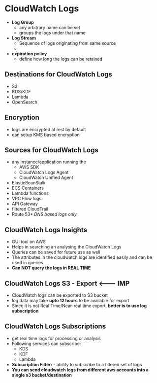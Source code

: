 
# CloudWatch Logs

- **Log Group**
	- any arbitrary name can be set
	- groups the logs under that name
- **Log Stream**
	- Sequence of logs originating from same source
	- 
- **expiration policy**
	- define how long the logs can be retained

## Destinations for CloudWatch Logs

- S3
- KDS/KDF
- Lambda
- OpenSearch

## Encryption

- logs are encrypted at rest by default
- can setup KMS based encryption 


## Sources for CloudWatch Logs

- any instance/application running the
	- AWS SDK
	- CloudWatch Logs Agent
	- CloudWatch Unified Agent
- ElasticBeanStalk
- ECS Containers
- Lambda functions
- VPC Flow logs
- API Gateway
- filtered CloudTrail
- Route 53* *DNS based logs only*

## CloudWatch Logs Insights

- GUI tool on AWS
- Helps in searching an analysing the CloudWatch Logs
- Queries can be saved for future use as well
- The attributes in the cloudwatch logs are identified easily and can be used in queries
- **Can NOT query the logs in REAL TIME**



## CloudWatch Logs S3 - Export <--- IMP

- CloudWatch logs can be exported to S3 bucket
- log data may take **upto 12 hours** to be available for export
- Since it is not Real Time/Near-real time export, **better is to use log subscription**

## CloudWatch Logs Subscriptions

- get real time logs for processing or analysis
- Following services can subscribe:
	- KDS
	- KDF
	- Lambda
- **Subscription Filter:** - ability to subscribe to a filtered set of logs
- **You can send cloudwatch logs from different aws accounts into a single s3 bucket/destination**